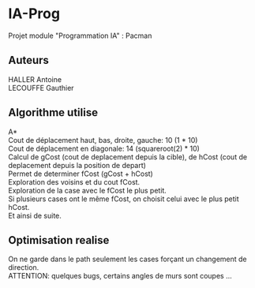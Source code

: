 # IA-Prog
Projet module "Programmation IA" : Pacman  

## Auteurs
HALLER Antoine  
LECOUFFE Gauthier  

## Algorithme utilise
A*          
Cout de déplacement haut, bas, droite, gauche: 10 (1 * 10)  
Cout de déplacement en diagonale: 14 (squareroot(2) * 10)  
Calcul de gCost (cout de deplacement depuis la cible), de hCost (cout de deplacement depuis la position de depart)  
Permet de determiner fCost (gCost + hCost)  
Exploration des voisins et du cout fCost.  
Exploration de la case avec le fCost le plus petit.  
Si plusieurs cases ont le même fCost, on choisit celui avec le plus petit hCost.  
Et ainsi de suite.  

## Optimisation realise
On ne garde dans le path seulement les cases forçant un changement de direction.  
ATTENTION: quelques bugs, certains angles de murs sont coupes ...  
